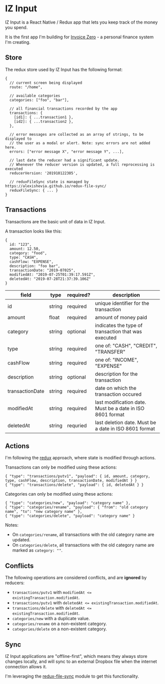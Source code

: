 # IZ Input

IZ Input is a React Native / Redux app that lets you keep track of the money you spend.

It is the first app I'm building for [Invoice Zero](https://github.com/alexishevia/invoice-zero) - a personal finance system I'm creating.

## Store

The redux store used by IZ Input has the following format:

```
{
  // current screen being displayed
  route: "/home",

  // available categories
  categories: ["foo", "bar"],

  // all financial transactions recorded by the app
  transactions: {
    [id1]: { ...transaction1 },
    [id2]: { ...transaction2 },
  },

  // error messages are collected as an array of strings, to be displayed to
  // the user as a modal or alert. Note: sync errors are not added here.
  errors: ["error message X", "error message Y", ...],

  // last date the reducer had a significant update.
  // Whenever the reducer version is updated, a full reprocessing is executed
  reducerVersion: '201910122305',

  // reduxFileSync state is managed by https://alexishevia.github.io/redux-file-sync/
  reduxFileSync: { ... }
}
```

## Transactions

Transactions are the basic unit of data in IZ Input.

A transaction looks like this:

```
{
  id: "123",
  amount: 12.50,
  category: "food",
  type: "CASH",
  cashFlow: "EXPENSE",
  description: "foo bar",
  transactionDate: "2019-07025",
  modifiedAt: "2019-07-25T01:39:17.591Z",
  deletedAt: "2019-07-28T21:37:39.106Z"
}
```

| field           | type   | required? | description                                               |
| --------------- | ------ | --------- | --------------------------------------------------------- |
| id              | string | required  | unique identifier for the transaction                     |
| amount          | float  | required  | amount of money paid                                      |
| category        | string | optional  | indicates the type of transaction that was executed       |
| type            | string | required  | one of: "CASH", "CREDIT", "TRANSFER"                      |
| cashFlow        | string | required  | one of: "INCOME", "EXPENSE"                               |
| description     | string | optional  | description for the transaction                           |
| transactionDate | string | required  | date on which the transaction occured                     |
| modifiedAt      | string | required  | last modification date. Must be a date in ISO 8601 format |
| deletedAt       | string | requried  | last deletion date. Must be a date in ISO 8601 format     |

## Actions

I'm following the [redux](https://redux.js.org/) approach, where state is modified through actions.

Transactions can only be modified using these actions:

```
{ "type": "transactions/putv1", "payload": { id, amount, category, type, cashFlow, description, transactionDate, modifiedAt } }
{ "type": "transactions/delete", "payload": { id, deletedAt } }
```

Categories can only be modified using these actions:

```
{ "type": "categories/new", "payload": "category name" },
{ "type": "categories/rename", "payload": { "from": "old category name", "to": "new category name" },
{ "type": "categories/delete", "payload": "category name" }
```

Notes:
- On `categories/rename`, all transactions with the old category name are updated.
- On `categories/delete`, all transactions with the old category name are marked as `category: ""`.

## Conflicts

The following operations are considered conflicts, and are **ignored** by reducers:

- `transactions/putv1` with `modifiedAt <= existingTransaction.modifiedAt`.
- `transactions/putv1` with `deletedAt <= existingTransaction.modifiedAt`.
- `transactions/delete` with `deletedAt <= existingTransaction.modifiedAt`.
- `categories/new` with a duplicate value.
- `categories/rename` on a non-existent category.
- `categories/delete` on a non-existent category.

## Sync

IZ Input applications are "offline-first", which means they always store changes
locally, and will sync to an external Dropbox file when the internet connection
allows it.

I'm leveraging the [redux-file-sync](https://alexishevia.github.io/redux-file-sync/) module to get this functionality.
